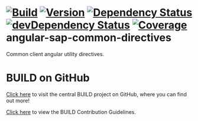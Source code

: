 [![Build](https://img.shields.io/travis/sapbuild/angular-sap-common-directives.svg?style=flat-square)](http://travis-ci.org/sapbuild/angular-sap-common-directives)
[![Version](https://img.shields.io/npm/v/angular-sap-common-directives.svg?style=flat-square)](https://npmjs.org/package/angular-sap-common-directives)
[![Dependency Status](https://david-dm.org/sapbuild/angular-sap-common-directives.svg)](https://david-dm.org/sapbuild/angular-sap-common-directives)
[![devDependency Status](https://david-dm.org/sapbuild/angular-sap-common-directives/dev-status.svg)](https://david-dm.org/sapbuild/angular-sap-common-directives#info=devDependencies)
[![Coverage](https://img.shields.io/coveralls/sapbuild/angular-sap-common-directives/master.svg?style=flat-square)](https://coveralls.io/r/sapbuild/angular-sap-common-directives?branch=master)
angular-sap-common-directives
=============================

Common client angular utility directives.


# BUILD on GitHub

[Click here](https://github.com/SAP/BUILD) to visit the central BUILD project on GitHub, where you can find out more!

[Click here](https://github.com/SAP/BUILD/blob/master/Contributing.md) to view the BUILD Contribution Guidelines. 
